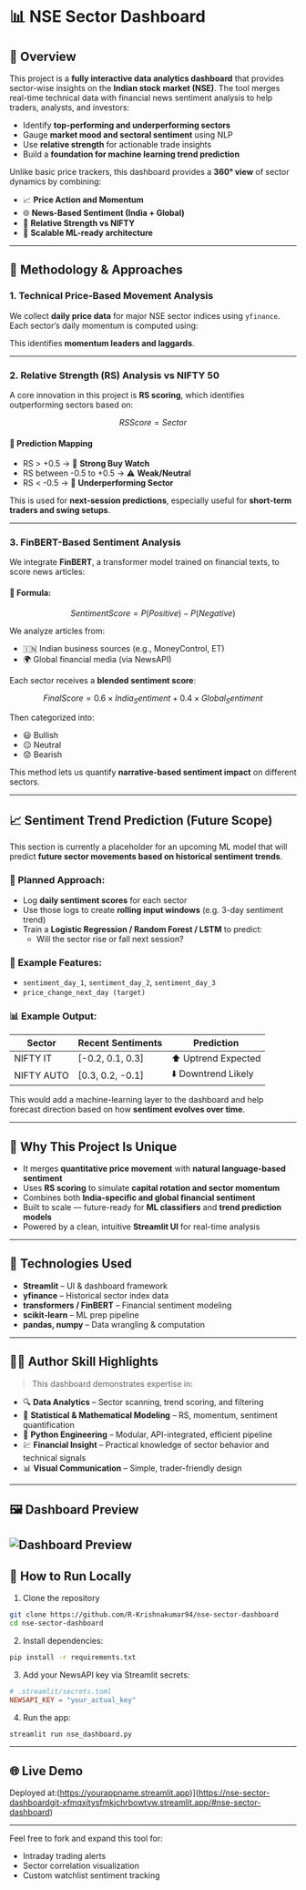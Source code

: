 # 📊 NSE Sector Dashboard

## 🔎 Overview
This project is a **fully interactive data analytics dashboard** that provides sector-wise insights on the **Indian stock market (NSE)**. The tool merges real-time technical data with financial news sentiment analysis to help traders, analysts, and investors:

- Identify **top-performing and underperforming sectors**
- Gauge **market mood and sectoral sentiment** using NLP
- Use **relative strength** for actionable trade insights
- Build a **foundation for machine learning trend prediction**

Unlike basic price trackers, this dashboard provides a **360° view** of sector dynamics by combining:
- 📈 **Price Action and Momentum**
- 🌐 **News-Based Sentiment (India + Global)**
- 🧠 **Relative Strength vs NIFTY**
- 🚀 **Scalable ML-ready architecture**

---

## 🧠 Methodology & Approaches

### 1. **Technical Price-Based Movement Analysis**
We collect **daily price data** for major NSE sector indices using `yfinance`. Each sector’s daily momentum is computed using:

```math
% Change = ((Close_Today - Close_Yesterday) / Close_Yesterday) * 100
```

This identifies **momentum leaders and laggards**.

---

### 2. **Relative Strength (RS) Analysis vs NIFTY 50**
A core innovation in this project is **RS scoring**, which identifies outperforming sectors based on:

```math
RS Score = Sector % Change - NIFTY % Change
```

#### 🔮 Prediction Mapping
- RS > +0.5 → 🚀 **Strong Buy Watch**
- RS between -0.5 to +0.5 → ⚠️ **Weak/Neutral**
- RS < -0.5 → 🔻 **Underperforming Sector**

This is used for **next-session predictions**, especially useful for **short-term traders and swing setups**.

---

### 3. **FinBERT-Based Sentiment Analysis**
We integrate **FinBERT**, a transformer model trained on financial texts, to score news articles:

#### 🧠 Formula:
```math
Sentiment Score = P(Positive) - P(Negative)
```

We analyze articles from:
- 🇮🇳 Indian business sources (e.g., MoneyControl, ET)
- 🌍 Global financial media (via NewsAPI)

Each sector receives a **blended sentiment score**:

```math
Final Score = 0.6 × India_Sentiment + 0.4 × Global_Sentiment
```

Then categorized into:
- 😃 Bullish
- 😐 Neutral
- 😟 Bearish

This method lets us quantify **narrative-based sentiment impact** on different sectors.

---

## 📈 Sentiment Trend Prediction (Future Scope)
This section is currently a placeholder for an upcoming ML model that will predict **future sector movements based on historical sentiment trends**.

### 🚧 Planned Approach:
- Log **daily sentiment scores** for each sector
- Use those logs to create **rolling input windows** (e.g. 3-day sentiment trend)
- Train a **Logistic Regression / Random Forest / LSTM** to predict:
  - Will the sector rise or fall next session?

### 🧮 Example Features:
- `sentiment_day_1`, `sentiment_day_2`, `sentiment_day_3`
- `price_change_next_day (target)`

### 📊 Example Output:
| Sector     | Recent Sentiments | Prediction        |
|------------|--------------------|-------------------|
| NIFTY IT   | [-0.2, 0.1, 0.3]   | ⬆️ Uptrend Expected |
| NIFTY AUTO | [0.3, 0.2, -0.1]   | ⬇️ Downtrend Likely |

This would add a machine-learning layer to the dashboard and help forecast direction based on how **sentiment evolves over time**.

---

## 🎯 Why This Project Is Unique
- It merges **quantitative price movement** with **natural language-based sentiment**
- Uses **RS scoring** to simulate **capital rotation and sector momentum**
- Combines both **India-specific and global financial sentiment**
- Built to scale — future-ready for **ML classifiers** and **trend prediction models**
- Powered by a clean, intuitive **Streamlit UI** for real-time analysis

---

## 🧰 Technologies Used
- **Streamlit** – UI & dashboard framework
- **yfinance** – Historical sector index data
- **transformers / FinBERT** – Financial sentiment modeling
- **scikit-learn** – ML prep pipeline
- **pandas, numpy** – Data wrangling & computation

---

## 🧑‍💻 Author Skill Highlights
> This dashboard demonstrates expertise in:

- 🔍 **Data Analytics** – Sector scanning, trend scoring, and filtering
- 🧠 **Statistical & Mathematical Modeling** – RS, momentum, sentiment quantification
- 🐍 **Python Engineering** – Modular, API-integrated, efficient pipeline
- 💹 **Financial Insight** – Practical knowledge of sector behavior and technical signals
- 📊 **Visual Communication** – Simple, trader-friendly design

---

## 🖼 Dashboard Preview

![Dashboard Preview](https://raw.githubusercontent.com/R-Krishnakumar94/nse-sector-dashboard/main/preview.png)
---

## 🚀 How to Run Locally
1. Clone the repository
```bash
git clone https://github.com/R-Krishnakumar94/nse-sector-dashboard
cd nse-sector-dashboard
```
2. Install dependencies:
```bash
pip install -r requirements.txt
```
3. Add your NewsAPI key via Streamlit secrets:
```toml
# .streamlit/secrets.toml
NEWSAPI_KEY = "your_actual_key"
```
4. Run the app:
```bash
streamlit run nse_dashboard.py
```

---

## 🌐 Live Demo
Deployed at:(https://yourappname.streamlit.app)](https://nse-sector-dashboardgit-xfmqxitysfmkjchrbowtvw.streamlit.app/#nse-sector-dashboard)

---

Feel free to fork and expand this tool for:
- Intraday trading alerts
- Sector correlation visualization
- Custom watchlist sentiment tracking
